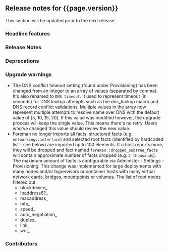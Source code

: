 ## Release notes for {{page.version}}

This section will be updated prior to the next release.

### Headline features

### Release Notes

### Deprecations

### Upgrade warnings

* The DNS conflict timeout setting (found under Provisioning) has been changed from an integer to an array of values (separated by comma). It's also renamed to `DNS timeout`. It used to represent timeout (in seconds) for DNS lookup attempts such as the dns_lookup macro and DNS record conflict validations. Multiple values in the array now represent multiple attempts to resolve name over DNS with the default value of [5, 10, 15, 20]. If this value was modified however, the upgrade process will keep the single value. This means there's no retry. Users who've changed this value should review the new value.
* Foreman no longer imports all facts, structured facts (e.g. `networking::interface`) and selected root facts (identified by hardcoded list - see below) are imported up to 100 elements. If a host reports more, they will be dropped and fact named `foreman::dropped_subtree_facts` will contain approximate number of facts dropped (e.g. `2 thousands`). The maximum amount of facts is configurable via Administer - Settings - Provisioning. This change was implemented for large deployments with many nodes and/or hypervisors or container hosts with many virtual network cards, bridges, mountpoints or volumes. The list of root nodes filtered out:
  * blockdevice_
  * ipaddress6?_
  * macaddress_
  * mtu_
  * speed_
  * auto_negotiation_
  * duplex_
  * link_
  * wol_

### Contributors

